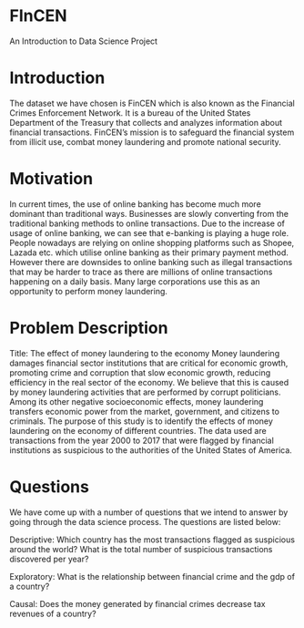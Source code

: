 # FInCEN
An Introduction to Data Science Project
# Introduction
The dataset we have chosen is FinCEN which is also known as the Financial Crimes Enforcement Network. It is a bureau of the United States Department of the Treasury that collects and analyzes information about financial transactions. FinCEN’s mission is to safeguard the financial system from illicit use, combat money laundering and promote national security.
# Motivation
In current times, the use of online banking has become much more dominant than traditional ways. Businesses are slowly converting from the traditional banking methods to online transactions. Due to the increase of usage of online banking, we can see that e-banking is playing a huge role. People nowadays are relying on online shopping platforms such as Shopee, Lazada etc. which utilise online banking as their primary payment method. However there are downsides to online banking such as illegal transactions that may be harder to trace as there are millions of online transactions happening on a daily basis. Many large corporations use this as an opportunity to perform money laundering.
# Problem Description
Title: The effect of money laundering to the economy
Money laundering damages financial sector institutions that are critical for economic growth, promoting crime and corruption that slow economic growth, reducing efficiency in the real sector of the economy. We believe that this is caused by money laundering activities that are performed by corrupt politicians. Among its other negative socioeconomic effects, money laundering transfers economic power from the market, government, and citizens to criminals. The purpose of this study is to identify the effects of money laundering on the economy of different countries. The data used are transactions from the year 2000 to 2017 that were flagged by financial institutions as suspicious to the authorities of the United States of America.
# Questions
We have come up with a number of questions that we intend to answer by going through the data science process. The questions are listed below:

Descriptive:
Which country has the most transactions flagged as suspicious around the world?
What is the total number of suspicious transactions discovered per year?

Exploratory:
What is the relationship between financial crime and the gdp of a country?

Causal:
Does the money generated by financial crimes decrease tax revenues of a country?
